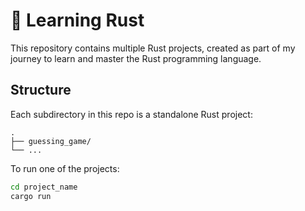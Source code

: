 # 🦀 Learning Rust

This repository contains multiple Rust projects, created as part of my journey to learn and master the Rust programming language.

## Structure

Each subdirectory in this repo is a standalone Rust project:

```
.
├── guessing_game/
└── ...
```

To run one of the projects:

```bash
cd project_name
cargo run
```